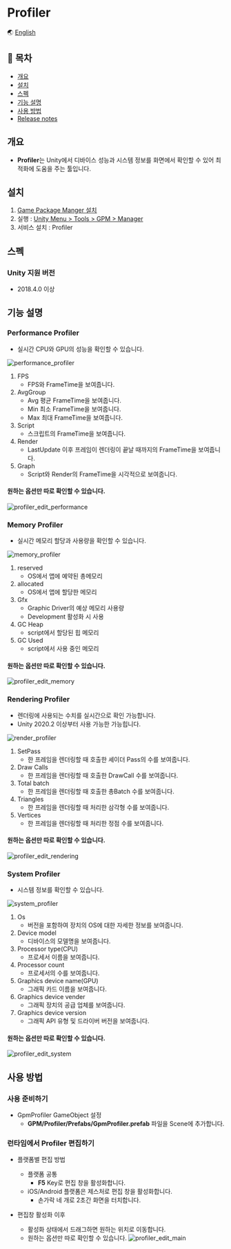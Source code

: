 # Profiler

🌏 [English](README.en.md)

## 🚩 목차

* [개요](#개요)
* [설치](#설치)
* [스펙](#스펙)
* [기능 설명](#기능-설명)
* [사용 방법](#사용-방법)
* [Release notes](./ReleaseNotes.md)

## 개요

* **Profiler**는 Unity에서 디바이스 성능과 시스템 정보를 화면에서 확인할 수 있어 최적화에 도움을 주는 툴입니다.

## 설치

1. [Game Package Manger 설치](https://assetstore.unity.com/packages/tools/utilities/game-package-manager-147711)
2. 실행 : [Unity Menu > Tools > GPM > Manager](https://github.com/nhn/gpm.unity#%EC%8B%A4%ED%96%89)
3. 서비스 설치 : Profiler

## 스펙

### Unity 지원 버전

* 2018.4.0 이상

## 기능 설명

### Performance Profiler
* 실시간 CPU와 GPU의 성능을 확인할 수 있습니다.

![performance_profiler](images/performance_profiler.gif)
1. FPS
    * FPS와 FrameTime을 보여줍니다.
2. AvgGroup
    * Avg 평균 FrameTime을 보여줍니다.
    * Min 최소 FrameTime을 보여줍니다.
    * Max 최대 FrameTime을 보여줍니다.
3. Script
    * 스크립트의 FrameTime을 보여줍니다.
4. Render
    * LastUpdate 이후 프레임이 렌더링이 끝날 때까지의 FrameTime을 보여줍니다.
5. Graph
    * Script와 Render의 FrameTime을 시각적으로 보여줍니다.

#### 원하는 옵션만 따로 확인할 수 있습니다.
![profiler_edit_performance](images/profiler_edit_performance.gif)
    

### Memory Profiler
* 실시간 메모리 할당과 사용량을 확인할 수 있습니다.

![memory_profiler](images/memory_profiler.gif)
1. reserved
    * OS에서 앱에 예약된 총메모리
2. allocated
    * OS에서 앱에 할당한 메모리
3. Gfx
    * Graphic Driver의 예상 메모리 사용량
    * Development 활성화 시 사용
4. GC Heap
    * script에서 할당된 힙 메모리
5. GC Used
    * script에서 사용 중인 메모리

#### 원하는 옵션만 따로 확인할 수 있습니다.
![profiler_edit_memory](images/profiler_edit_memory.gif)


### Rendering Profiler
* 렌더링에 사용되는 수치를 실시간으로 확인 가능합니다.
* Unity 2020.2 이상부터 사용 가능한 가능힙니다.

![render_profiler](images/render_profiler.png)

1. SetPass
    * 한 프레임을 렌더링할 때 호출한 셰이더 Pass의 수를 보여줍니다.
2. Draw Calls
    * 한 프레임을 렌더링할 때 호출한 DrawCall 수를 보여줍니다.
3. Total batch
    * 한 프레임을 렌더링할 때 호출한 총Batch 수를 보여줍니다.
4. Triangles
    * 한 프레임을 렌더링할 때 처리한 삼각형 수를 보여줍니다.
5. Vertices
    * 한 프레임을 렌더링할 때 처리한 정점  수를 보여줍니다.

#### 원하는 옵션만 따로 확인할 수 있습니다.
![profiler_edit_rendering](images/profiler_edit_rendering.gif)

### System Profiler
* 시스템 정보를 확인할 수 있습니다.

![system_profiler](images/system_profiler.png)

1. Os
    * 버전을 포함하여 장치의 OS에 대한 자세한 정보를 보여줍니다.
2. Device model
    * 디바이스의 모델명을 보여줍니다.
3. Processor type(CPU)
    * 프로세서 이름을 보여줍니다.
4. Processor count
    * 프로세서의 수를 보여줍니다.
5. Graphics device name(GPU)
    * 그래픽 카드 이름을 보여줍니다.
6. Graphics device vender
    * 그래픽 장치의 공급 업체를 보여줍니다.
7. Graphics device version
    * 그래픽 API 유형 및 드라이버 버전을 보여줍니다.

#### 원하는 옵션만 따로 확인할 수 있습니다.
![profiler_edit_system](images/profiler_edit_system.gif)
    

## 사용 방법

### 사용 준비하기

* GpmProfiler GameObject 설정    
    * **GPM/Profiler/Prefabs/GpmProfiler.prefab** 파일을 Scene에 추가합니다.

### 런타임에서  Profiler 편집하기

* 플랫폼별 편집 방법
    * 플랫폼 공통
        * **F5** Key로 편집 창을 활성화합니다.
    * iOS/Android 플랫폼은 제스처로 편집 창을 활성화합니다.
        * 손가락 네 개로 2초간 화면을 터치합니다.

* 편집창 활성화 이후
    * 활성화 상태에서 드래그하면 원하는 위치로 이동합니다.
    * 원하는 옵션만 따로 확인할 수 있습니다.
    ![profiler_edit_main](images/profiler_edit_main.gif)